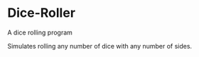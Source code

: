 # Dice-Roller
A dice rolling program

Simulates rolling any number of dice with any number of sides.
